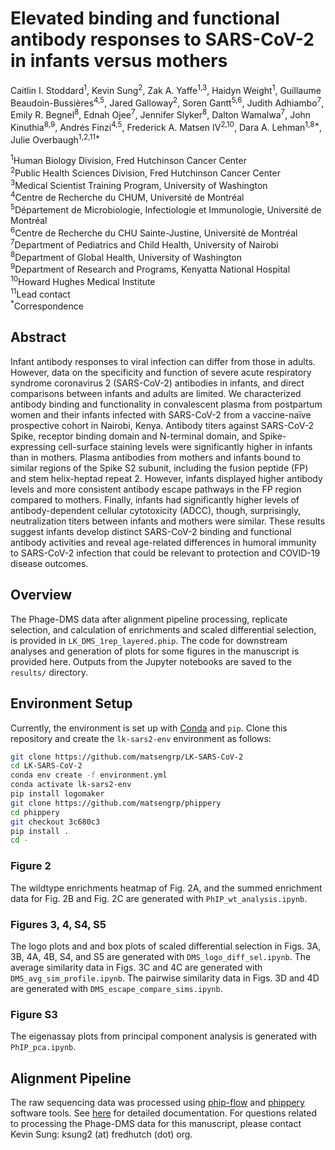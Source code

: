 # Elevated binding and functional antibody responses to SARS-CoV-2 in infants versus mothers

Caitlin I. Stoddard<sup>1</sup>, Kevin Sung<sup>2</sup>, Zak A. Yaffe<sup>1,3</sup>, Haidyn Weight<sup>1</sup>, Guillaume Beaudoin-Bussières<sup>4,5</sup>,
Jared Galloway<sup>2</sup>, Soren Gantt<sup>5,6</sup>, Judith Adhiambo<sup>7</sup>, Emily R. Begnel<sup>8</sup>, Ednah Ojee<sup>7</sup>, Jennifer Slyker<sup>8</sup>,
Dalton Wamalwa<sup>7</sup>, John Kinuthia<sup>8,9</sup>, Andrés Finzi<sup>4,5</sup>, Frederick A. Matsen IV<sup>2,10</sup>, Dara A. Lehman<sup>1,8*</sup>,
Julie Overbaugh<sup>1,2,11*</sup>

<sup>1</sup>Human Biology Division, Fred Hutchinson Cancer Center</br>
<sup>2</sup>Public Health Sciences Division, Fred Hutchinson Cancer Center</br>
<sup>3</sup>Medical Scientist Training Program, University of Washington</br>
<sup>4</sup>Centre de Recherche du CHUM, Université de Montréal</br>
<sup>5</sup>Département de Microbiologie, Infectiologie et Immunologie, Université de Montréal</br>
<sup>6</sup>Centre de Recherche du CHU Sainte-Justine, Université de Montréal</br>
<sup>7</sup>Department of Pediatrics and Child Health, University of Nairobi</br>
<sup>8</sup>Department of Global Health, University of Washington</br>
<sup>9</sup>Department of Research and Programs, Kenyatta National Hospital</br>
<sup>10</sup>Howard Hughes Medical Institute</br>
<sup>11</sup>Lead contact</br>
<sup>*</sup>Correspondence</br>

## Abstract

Infant antibody responses to viral infection can differ from those in adults. However, data on the specificity and function of severe acute respiratory syndrome coronavirus 2 (SARS-CoV-2) antibodies
in infants, and direct comparisons between infants and adults are limited. We characterized antibody binding and functionality in convalescent plasma from postpartum women and their infants infected with
SARS-CoV-2 from a vaccine-naïve prospective cohort in Nairobi, Kenya. Antibody titers against SARS-CoV-2 Spike, receptor binding domain and N-terminal domain, and Spike-expressing cell-surface staining levels were significantly higher in infants than in mothers. Plasma antibodies from mothers and infants bound to similar regions of the Spike S2 subunit, including the fusion peptide (FP) and stem helix-heptad repeat 2. However, infants displayed higher antibody levels and more consistent antibody escape pathways in the FP region compared to mothers. Finally, infants had significantly higher levels of antibody-dependent cellular cytotoxicity (ADCC), though, surprisingly, neutralization titers between infants and mothers were similar. These results suggest infants develop distinct SARS-CoV-2 binding and functional antibody activities and reveal age-related differences in humoral immunity to SARS-CoV-2 infection that could be relevant to protection and COVID-19 disease outcomes.

## Overview
The Phage-DMS data after alignment pipeline processing, replicate selection, and calculation of enrichments and scaled differential selection, is provided in `LK_DMS_1rep_layered.phip`. The code for downstream analyses and generation of plots for some figures in the manuscript is provided here. Outputs from the Jupyter notebooks are saved to the `results/` directory.


## Environment Setup
Currently, the environment is set up with [Conda](https://docs.conda.io/en/latest/) and `pip`. Clone this repository and create the `lk-sars2-env` environment as follows:
```sh
git clone https://github.com/matsengrp/LK-SARS-CoV-2
cd LK-SARS-CoV-2
conda env create -f environment.yml
conda activate lk-sars2-env
pip install logomaker
git clone https://github.com/matsengrp/phippery
cd phippery
git checkout 3c680c3
pip install .
cd -
```

### Figure 2
The wildtype enrichments heatmap of Fig. 2A, and the summed enrichment data for Fig. 2B and Fig. 2C are generated with `PhIP_wt_analysis.ipynb`.

### Figures 3, 4, S4, S5
The logo plots and and box plots of scaled differential selection in Figs. 3A, 3B, 4A, 4B, S4, and S5 are generated with `DMS_logo_diff_sel.ipynb`. The average similarity data in Figs. 3C and 4C are generated with `DMS_avg_sim_profile.ipynb`. The pairwise similarity data in Figs. 3D and 4D are generated with `DMS_escape_compare_sims.ipynb`.

### Figure S3
The eigenassay plots from principal component analysis is generated with `PhIP_pca.ipynb`.

## Alignment Pipeline
The raw sequencing data was processed using [phip-flow](https://github.com/matsengrp/phip-flow) and [phippery](https://github.com/matsengrp/phippery) software tools. See [here](https://matsengrp.github.io/phippery/) for detailed documentation. For questions related to processing the Phage-DMS data for this manuscript, please contact Kevin Sung: ksung2 (at) fredhutch (dot) org.
